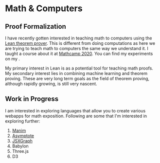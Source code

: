 # Math & Computers

## Proof Formalization

I have recently gotten interested in teaching math to computers using the [Lean theorem prover]. This is different from doing computations as here we are trying to teach math to computers the same way we understand it. I taught a course about it at [Mathcamp 2020]. You can find my experiments on
my [<i id="git-repository-button" class="fa fa-github"></i>](https://github.com/apurvnakade?tab=repositories&q=lean).

My primary interest in Lean is as a potential tool for teaching math proofs. My secondary interest lies in combining machine learning and theorem proving. These are very long term goals as the field of theorem proving, although rapidly growing, is still very nascent.

[lean theorem prover]: https://leanprover-community.github.io/
[mathcamp 2020]: mathcamp.html#lean-at-mc2020
[github]: https://github.com/apurvnakade?tab=repositories&q=lean

## Work in Progress

I am interested in exploring languages that allow you to create various webapps for math exposition. Following are some that I'm interested in exploring further:

1. [Manim]
1. [Asymptote]
1. [JSXGraph]
1. Babylon
1. Three.js
1. D3

[manim]: https://github.com/ManimCommunity/manim#readme
[asymptote]: https://asymptote.sourceforge.io/
[jsxgraph]: https://ipesek.github.io/jsxgraphbook/1_introduction.html

